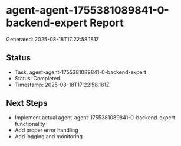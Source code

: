 # agent-agent-1755381089841-0-backend-expert Report

Generated: 2025-08-18T17:22:58.181Z

## Status
- Task: agent-agent-1755381089841-0-backend-expert
- Status: Completed
- Timestamp: 2025-08-18T17:22:58.181Z

## Next Steps
- Implement actual agent-agent-1755381089841-0-backend-expert functionality
- Add proper error handling
- Add logging and monitoring
